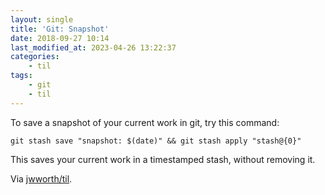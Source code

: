 ```yaml
---
layout: single
title: 'Git: Snapshot'
date: 2018-09-27 10:14
last_modified_at: 2023-04-26 13:22:37
categories:
    - til
tags:
    - git
    - til
---
```


To save a snapshot of your current work in git, try this command:

```shell
git stash save "snapshot: $(date)" && git stash apply "stash@{0}"
```

This saves your current work in a timestamped stash, without removing it.

Via [jwworth/til](https://github.com/jwworth/til).
